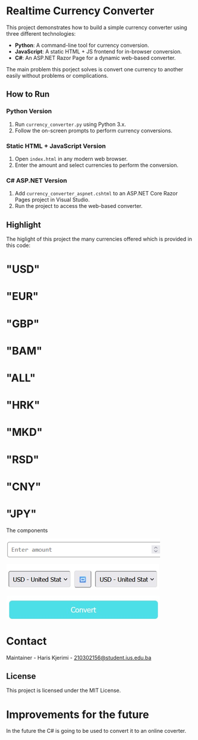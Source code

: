 
# Realtime Currency Converter


This project demonstrates how to build a simple currency converter using three different technologies:
- **Python**: A command-line tool for currency conversion.
- **JavaScript**: A static HTML + JS frontend for in-browser conversion.
- **C#**: An ASP.NET Razor Page for a dynamic web-based converter.

The main problem this porject solves is convert one currency to another easily without problems or complications.

## How to Run

### Python Version
1. Run `currency_converter.py` using Python 3.x.
2. Follow the on-screen prompts to perform currency conversions.

### Static HTML + JavaScript Version
1. Open `index.html` in any modern web browser.
2. Enter the amount and select currencies to perform the conversion.

### C# ASP.NET Version
1. Add `currency_converter_aspnet.cshtml` to an ASP.NET Core Razor Pages project in Visual Studio.
2. Run the project to access the web-based converter.

## Highlight
The higlight of this project the many currencies offered which is provided in this code:

 #           "USD"
 #           "EUR"
 #           "GBP"
 #           "BAM"
 #           "ALL"
 #           "HRK"
 #           "MKD"
 #           "RSD"
 #           "CNY"
 #           "JPY"
        

  
The components 

![The input bar](./image.png)

![The curreny selectors](./slectorss.jpg)

![The convert button](./button.jpg)

# Contact

Maintainer - Haris Kjerimi - 210302156@student.ius.edu.ba

## License
This project is licensed under the MIT License.

# Improvements for the future
In the future the C# is going to be used to convert it to an online coverter.
